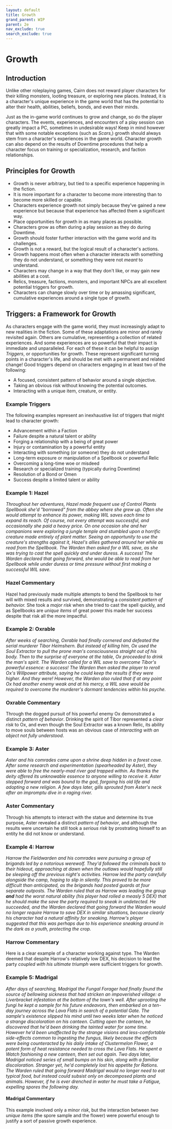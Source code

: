 ```yaml
---
layout: default
title: Growth
grand_parent: WIP
parent: 2e
nav_exclude: true
search_exclude: true
---
```


# Growth

## Introduction

Unlike other roleplaying games, Cairn does not reward player characters for their killing monsters, looting treasure, or exploring new places. Instead, it is a character's unique experience in the game world that has the potential to alter their health, abilities, beliefs, bonds, and even their minds.

Just as the in-game world continues to grow and change, so do the player characters. The events, experiences, and encounters of a play session can greatly impact a PC, sometimes in undesirable ways! Keep in mind however that with some notable exceptions (such as _Scars_,) growth should always stem from a character's experiences in the game world. Character growth can also depend on the results of Downtime procedures that help a character focus on training or specialization, research, and faction relationships.

## Principles for Growth

- Growth is never arbitrary, but tied to a specific experience happening in the fiction.
- It is more important for a character to become more interesting than to become more skilled or capable.
- Characters experience growth not simply because they've gained a new experience but because that experience has affected them a significant way.
- Place opportunities for growth in as many places as possible.
- Characters grow as often during a play session as they do during Downtime.
- Growth should foster further interaction with the game world and its challenges.
- Growth is not a reward, but the logical result of a character's actions.
- Growth happens most often when a character interacts with something they do not understand, or something they were not _meant_ to understand.
- Characters may change in a way that they don't like, or may gain new abilities at a cost.
- Relics, treasure, factions, monsters, and important NPCs are all excellent potential triggers for growth.
- Characters can change slowly over time or by amassing significant, cumulative experiences around a single type of growth. 

## Triggers: a Framework for Growth

As characters engage with the game world, they must increasingly adapt to new realities in the fiction. Some of these adaptations are minor and rarely revisited again. Others are cumulative, representing a collection of related experiences. And some experiences are so powerful that their impact is immediate and unparalleled. For each of these it can be helpful to assign _Triggers_, or opportunities for growth. These represent significant turning points in a character's life, and should be met with a permanent and related change! Good triggers depend on characters engaging in at least two of the following:

- A focused, consistent pattern of behavior around a single objective.
- Taking an obvious risk without knowing the potential outcomes.
- Interacting with a unique item, creature, or entity.

### Example Triggers

The following examples represent an inexhaustive list of triggers that might lead to character growth: 

- Advancement within a Faction
- Failure despite a natural talent or ability
- Forging a relationship with a being of great power
- Injury or contamination by a powerful entity
- Interacting with something (or someone) they do not understand
- Long-term exposure or manipulation of a Spellbook or powerful Relic
- Overcoming a long-time woe or misdeed
- Research or specialized training (typically during Downtime)
- Resolution of a Bond or Omen
- Success despite a limited talent or ability

### Example 1: Hazel

_Throughout her adventures, Hazel made frequent use of Control Plants Spellbook she'd "borrowed" from the abbey where she grew up. Often she would attempt to enhance its power, making WIL saves each time to expand its reach. Of course, not every attempt was successful, and occasionally she paid a heavy price. On one occasion she and her companions were exploring a jungle temple and stumbled upon a horrific creature made entirely of plant matter. Seeing an opportunity to use the creature's strengths against it, Hazel's allies gathered around her while as read from the Spellbook. The Warden then asked for a WIL save, as she was trying to cast the spell quickly and under duress. A success! The Warden declared that going forward, she would be able to read from her Spellbook while under duress or time pressure _without_ first making a successful WIL save._ 

### Hazel Commentary

Hazel had previously made multiple attempts to bend the Spellbook to her will with mixed results and survived, demonstrating a _consistent pattern of behavior._ She took a _major risk_ when she tried to cast the spell quickly, and as Spellbooks are _unique items_ of great power this made her success despite that risk all the more impactful. 

### Example 2: Oxrable

_After weeks of searching, Oxrable had finally cornered and defeated the serial murderer Tibor Heimshern. But instead of killing him, Ox used the Soul Extractor to pull the prone man's consciousness straight out of his body. Then to the surprise of everyone at the table, Ox proceeded to drink the man's spirit. The Warden called for a WIL save to overcome Tibor's powerful essence: a success! The Warden then asked the player to reroll Ox's Willpower attribute, saying he could keep the results if they were higher. And they were! However, the Warden also ruled that if at any point Ox had another enemy weak and at his mercy, a WIL save would be required to overcome the murderer's dormant tendencies within his psyche._

### Oxrable Commentary

Through the dogged pursuit of his powerful enemy Ox demonstrated a distinct _pattern of behavior_. Drinking the spirit of Tibor represented a _clear risk_ to Ox, and even though the Soul Extractor was a known Relic, its ability to move souls between hosts was an obvious case of _interacting with an object not fully understood_. 

### Example 3: Aster

_Aster and his comrades came upon a shrine deep hidden in a forest cave. After some research and experimentation (spearheaded by Aster), they were able to free the nearly-mad river god trapped within. As thanks the deity offered its unknowable essence to anyone willing to receive it. Aster stepped forward and was bound to the god, forgoing his old life and adopting a new religion. A few days later, gills sprouted from Aster's neck after an impromptu dive in a raging river._

### Aster Commentary

Through his attempts to interact with the statue and determine its true purpose, Aster revealed a distinct _pattern of behavior_, and although the results were uncertain he still took a _serious risk_ by prostrating himself to an entity he did not know or understand.  

### Example 4: Harrow

_Harrow the Fieldwarden and his comrades were pursuing a group of brigands led by a notorious werewolf. They'd followed the criminals back to their hideout, approaching at dawn when the outlaws would hopefully still be sleeping off the previous night's activities. Harrow led the party carefully alongside the camp, hoping to slip in silently. This proved to be more difficult than anticipated, as the brigands had posted guards at four separate outposts. The Warden ruled that as Harrow was leading the group **and** had the worst natural ability (his player had rolled a measly 5 DEX) that he should make the save the party required to sneak in undetected. He succeeded, and the Warden declared that going forward the Warden would no longer require Harrow to save DEX in similar situations, because clearly his character had a natural affinity for sneaking. Harrow's player suggested that this was perhaps due to his experience sneaking around in the dark as a youth, protecting the crop._  

### Harrow Commentary

Here is a clear example of a character working against type. The Warden deemed that despite Harrow's relatively low DEX, his decision to lead the party _coupled with his ultimate triumph_ were sufficient triggers for growth. 


### Example 5: Madrigal

_After days of searching, Madrigal the Fungal Forager had finally found the source of bellowing sickness that had stricken an impoverished village: a Liverbracket infestation at the bottom of the town's well. After uprooting the fungi he kept a sample for his future endeavors, then embarked on a ten-day journey across the Lava Flats in search of a potential Gate. The sample's existence slipped his mind until two weeks later when he noticed a strange discoloration on his canteen. Cutting open the canteen, he discovered that he'd been drinking the tainted water for some time. However he'd been unaffected by the strange visions and less-comfortable side-effects common to ingesting the fungus, likely because the effects were being counteracted by his daily intake of Clustermelon Flower, a potent form of heat resistance needed to cross the Lava Flats. He spent a Watch fashioning a new canteen, then set out again. Two days later, Madrigal noticed series of small bumps on his skin, along with a familiar discoloration. Stranger yet, he'd completely lost his appetite for Rations. The Warden ruled that going forward Madrigal would no longer need to eat typical food, but instead could subsist only on decomposed plants and animals. However, if he is ever drenched in water he must take a Fatigue, expelling spores the following day._  

#### Madrigal Commentary

This example involved only a minor _risk_, but the interaction between _two unique items_ (the spore sample and the flower) were powerful enough to justify a sort of passive growth experience.
